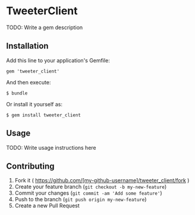 # TweeterClient

TODO: Write a gem description

## Installation

Add this line to your application's Gemfile:

    gem 'tweeter_client'

And then execute:

    $ bundle

Or install it yourself as:

    $ gem install tweeter_client

## Usage

TODO: Write usage instructions here

## Contributing

1. Fork it ( https://github.com/[my-github-username]/tweeter_client/fork )
2. Create your feature branch (`git checkout -b my-new-feature`)
3. Commit your changes (`git commit -am 'Add some feature'`)
4. Push to the branch (`git push origin my-new-feature`)
5. Create a new Pull Request

